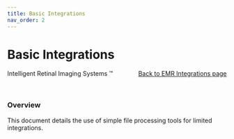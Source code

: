 ```yaml
---
title: Basic Integrations
nav_order: 2
---
```


# Basic Integrations


<div style="position:absolute;">
Intelligent Retinal Imaging Systems &#8482;
</div>


<div align="right">
  <a href="/IntegrationDocumentation/docs/integration/EMRIntegrations/">Back to EMR Integrations page</a>
</div>

&nbsp;
### Overview
This document details the use of simple file processing tools for limited integrations.